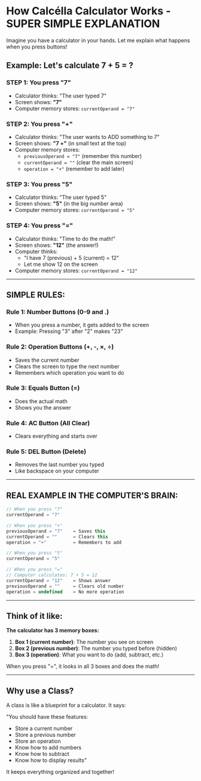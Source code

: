 # How Calcélla Calculator Works - SUPER SIMPLE EXPLANATION

Imagine you have a calculator in your hands. Let me explain what happens when you press buttons!

## Example: Let's calculate 7 + 5 = ?

### STEP 1: You press "7"
- Calculator thinks: "The user typed 7"
- Screen shows: **"7"**
- Computer memory stores: `currentOperand = "7"`

### STEP 2: You press "+" 
- Calculator thinks: "The user wants to ADD something to 7"
- Screen shows: **"7 +"** (in small text at the top)
- Computer memory stores: 
  - `previousOperand = "7"` (remember this number)
  - `currentOperand = ""` (clear the main screen)
  - `operation = "+"` (remember to add later)

### STEP 3: You press "5"
- Calculator thinks: "The user typed 5"
- Screen shows: **"5"** (in the big number area)
- Computer memory stores: `currentOperand = "5"`

### STEP 4: You press "="
- Calculator thinks: "Time to do the math!"
- Screen shows: **"12"** (the answer!)
- Computer thinks:
  - "I have 7 (previous) + 5 (current) = 12"
  - Let me show 12 on the screen
- Computer memory stores: `currentOperand = "12"`

---

## SIMPLE RULES:

### Rule 1: Number Buttons (0-9 and .)
- When you press a number, it gets added to the screen
- Example: Pressing "3" after "2" makes "23"

### Rule 2: Operation Buttons (+, -, ×, ÷)
- Saves the current number
- Clears the screen to type the next number
- Remembers which operation you want to do

### Rule 3: Equals Button (=)
- Does the actual math
- Shows you the answer

### Rule 4: AC Button (All Clear)
- Clears everything and starts over

### Rule 5: DEL Button (Delete)
- Removes the last number you typed
- Like backspace on your computer

---

## REAL EXAMPLE IN THE COMPUTER'S BRAIN:

```javascript
// When you press "7"
currentOperand = "7"

// When you press "+"
previousOperand = "7"    ← Saves this
currentOperand = ""      ← Clears this
operation = "+"          ← Remembers to add

// When you press "5"
currentOperand = "5"

// When you press "="
// Computer calculates: 7 + 5 = 12
currentOperand = "12"    ← Shows answer
previousOperand = ""     ← Clears old number
operation = undefined    ← No more operation
```

---

## Think of it like:

**The calculator has 3 memory boxes:**

1. **Box 1 (current number)**: The number you see on screen
2. **Box 2 (previous number)**: The number you typed before (hidden)
3. **Box 3 (operation)**: What you want to do (add, subtract, etc.)

When you press "=", it looks in all 3 boxes and does the math!

---

## Why use a Class?

A class is like a blueprint for a calculator. It says:

"You should have these features:
- Store a current number
- Store a previous number  
- Store an operation
- Know how to add numbers
- Know how to subtract
- Know how to display results"

It keeps everything organized and together!
